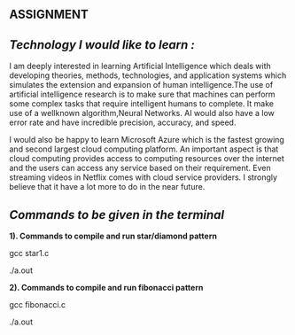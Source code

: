 ## ASSIGNMENT

## *Technology I would like to learn :*
I am deeply interested in learning Artificial Intelligence which deals with developing theories, methods, technologies, and application systems which simulates the extension and expansion of human intelligence.The use of artificial intelligence research is to make sure that machines can perform some complex tasks that require intelligent humans to complete. It make use of a wellknown algorithm,Neural Networks. AI would also have a low error rate and have incredible precision, accuracy, and speed.

I would also be happy to learn Microsoft Azure which is the fastest growing and second largest cloud computing platform. An important aspect is that cloud computing provides access to computing resources over the internet and the users can access any service based on their requirement. Even streaming videos in Netflix comes with cloud service providers. I strongly believe that it have a lot more to do in the near future.

## ***Commands to be given in the terminal***

**1). Commands to compile and run star/diamond pattern**

gcc star1.c

./a.out

**2). Commands to compile and run fibonacci pattern**

gcc fibonacci.c

./a.out




